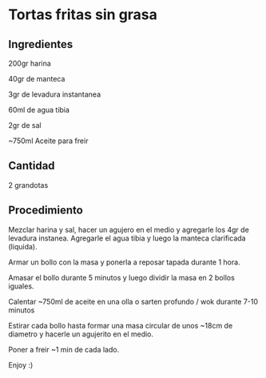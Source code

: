 # Tortas fritas sin grasa

## Ingredientes

200gr harina

40gr de manteca

3gr de levadura instantanea

60ml de agua tibia

2gr de sal

~750ml Aceite para freir



## Cantidad

2 grandotas



## Procedimiento

Mezclar harina y sal, hacer un agujero en el medio y agregarle los 4gr de levadura instanea. Agregarle el agua tibia y luego la manteca clarificada (liquida).

Armar un bollo con la masa y ponerla a reposar tapada durante 1 hora.

Amasar el bollo durante 5 minutos y luego dividir la masa en 2 bollos iguales.

Calentar ~750ml de aceite en una olla o sarten profundo / wok durante 7-10 minutos

Estirar cada bollo hasta formar una masa circular de unos ~18cm de diametro y hacerle un agujerito en el medio.

Poner a freir ~1 min de cada lado.

Enjoy :)







